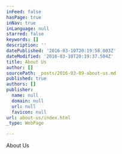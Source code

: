 ```yaml
---
inFeed: false
hasPage: true
inNav: true
inLanguage: null
starred: false
keywords: []
description: ''
datePublished: '2016-03-10T20:19:58.003Z'
dateModified: '2016-03-10T20:19:37.504Z'
title: About Us
author: []
sourcePath: _posts/2016-03-09-about-us.md
published: true
authors: []
publisher:
  name: null
  domain: null
  url: null
  favicon: null
url: about-us/index.html
_type: WebPage

---
```

About Us